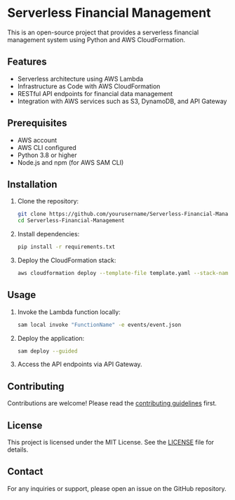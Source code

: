 # Serverless Financial Management

This is an open-source project that provides a serverless financial management system using Python and AWS CloudFormation.

## Features

- Serverless architecture using AWS Lambda
- Infrastructure as Code with AWS CloudFormation
- RESTful API endpoints for financial data management
- Integration with AWS services such as S3, DynamoDB, and API Gateway

## Prerequisites

- AWS account
- AWS CLI configured
- Python 3.8 or higher
- Node.js and npm (for AWS SAM CLI)

## Installation

1. Clone the repository:
    ```bash
    git clone https://github.com/yourusername/Serverless-Financial-Management.git
    cd Serverless-Financial-Management
    ```

2. Install dependencies:
    ```bash
    pip install -r requirements.txt
    ```

3. Deploy the CloudFormation stack:
    ```bash
    aws cloudformation deploy --template-file template.yaml --stack-name financial-management-stack
    ```

## Usage

1. Invoke the Lambda function locally:
    ```bash
    sam local invoke "FunctionName" -e events/event.json
    ```

2. Deploy the application:
    ```bash
    sam deploy --guided
    ```

3. Access the API endpoints via API Gateway.

## Contributing

Contributions are welcome! Please read the [contributing guidelines](CONTRIBUTING.md) first.

## License

This project is licensed under the MIT License. See the [LICENSE](LICENSE) file for details.

## Contact

For any inquiries or support, please open an issue on the GitHub repository.
